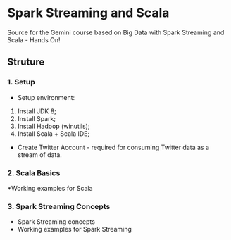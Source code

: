 # Spark Streaming and Scala
Source for the Gemini course based on Big Data with Spark Streaming and Scala - Hands On!

## Struture

### 1. Setup
* Setup environment:
1. Install JDK 8;
2. Install Spark;
3. Install Hadoop (winutils);
4. Install Scala + Scala IDE;

* Create Twitter Account - required for consuming Twitter data as a stream of data.

### 2. Scala Basics
*Working examples for Scala

### 3. Spark Streaming Concepts
* Spark Streaming concepts
* Working examples for Spark Streaming

